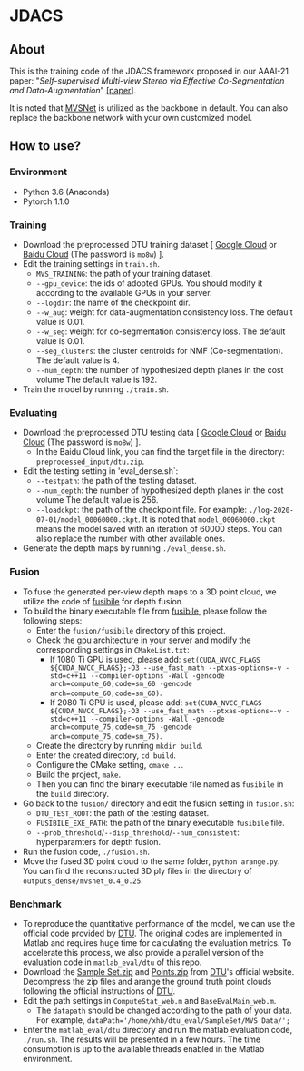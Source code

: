 # JDACS

## About
This is the training code of the JDACS framework proposed in our AAAI-21 paper: "*Self-supervised Multi-view Stereo via Effective Co-Segmentation and Data-Augmentation*" [[paper]](https://www.aaai.org/AAAI21Papers/AAAI-2549.XuH.pdf).

It is noted that [MVSNet](https://github.com/xy-guo/MVSNet_pytorch) is utilized as the backbone in default. You can also replace the backbone network with your own customized model.

## How to use?

### Environment
 - Python 3.6 (Anaconda) 
 - Pytorch 1.1.0

### Training
 - Download the preprocessed DTU training dataset \[ [Google Cloud](https://drive.google.com/file/d/1eDjh-_bxKKnEuz5h-HXS7EDJn59clx6V/view) or [Baidu Cloud](https://pan.baidu.com/s/1sQAC3pmceyochNvnqpE9oA#list/path=%2F) (The password is `mo8w`) \].
 - Edit the training settings in `train.sh`.
   - `MVS_TRAINING`: the path of your training dataset. 
   - `--gpu_device`: the ids of adopted GPUs. You should modify it according to the available GPUs in your server.
   - `--logdir`: the name of the checkpoint dir.
   - `--w_aug`: weight for data-augmentation consistency loss. The default value is 0.01.
   - `--w_seg`: weight for co-segmentation consistency loss. The default value is 0.01.
   - `--seg_clusters`: the cluster centroids for NMF (Co-segmentation). The default value is 4.
   - `--num_depth`: the number of hypothesized depth planes in the cost volume The default value is 192.
 - Train the model by running `./train.sh`.

### Evaluating
 - Download the preprocessed DTU testing data \[ [Google Cloud](https://drive.google.com/file/d/135oKPefcPTsdtLRzoDAQtPpHuoIrpRI_/view) or [Baidu Cloud](https://pan.baidu.com/s/1sQAC3pmceyochNvnqpE9oA#list/path=%2F) (The password is `mo8w`) \].
   - In the Baidu Cloud link, you can find the target file in the directory: `preprocessed_input/dtu.zip`.
 - Edit the testing setting in 'eval_dense.sh`:
   - `--testpath`: the path of the testing dataset.
   - `--num_depth`: the number of hypothesized depth planes in the cost volume The default value is 256.
   - `--loadckpt`: the path of the checkpoint file. For example: `./log-2020-07-01/model_00060000.ckpt`. It is noted that `model_00060000.ckpt` means the model saved with an iteration of 60000 steps. You can also replace the number with other available ones.
 - Generate the depth maps by running `./eval_dense.sh`.

### Fusion
 - To fuse the generated per-view depth maps to a 3D point cloud, we utilize the code of [fusibile](https://github.com/kysucix/fusibile) for depth fusion.
 - To build the binary executable file from [fusibile](https://github.com/kysucix/fusibile), please follow the following steps:
   - Enter the `fusion/fusibile` directory of this project.
   - Check the gpu architecture in your server and modify the corresponding settings in `CMakeList.txt`:
     - If 1080 Ti GPU is used, please add: `set(CUDA_NVCC_FLAGS ${CUDA_NVCC_FLAGS};-O3 --use_fast_math --ptxas-options=-v -std=c++11 --compiler-options -Wall -gencode arch=compute_60,code=sm_60 -gencode arch=compute_60,code=sm_60)`.
     - If 2080 Ti GPU is used, please add: `set(CUDA_NVCC_FLAGS ${CUDA_NVCC_FLAGS};-O3 --use_fast_math --ptxas-options=-v -std=c++11 --compiler-options -Wall -gencode arch=compute_75,code=sm_75 -gencode arch=compute_75,code=sm_75)`.
   - Create the directory by running `mkdir build`.
   - Enter the created directory, `cd build`.
   - Configure the CMake setting, `cmake ..`.
   - Build the project, `make`.
   - Then you can find the binary executable file named as `fusibile` in the `build` directory.
 - Go back to the `fusion/` directory and edit the fusion setting in `fusion.sh`:
   - `DTU_TEST_ROOT`: the path of the testing dataset.
   - `FUSIBILE_EXE_PATH`: the path of the binary executable `fusibile` file.
   - `--prob_threshold`/`--disp_threshold`/`--num_consistent`: hyperparamters for depth fusion.
 - Run the fusion code, `./fusion.sh`.
 - Move the fused 3D point cloud to the same folder, `python arange.py`. You can find the reconstructed 3D ply files in the directory of `outputs_dense/mvsnet_0.4_0.25`.

### Benchmark
 - To reproduce the quantitative performance of the model, we can use the official code provided by [DTU](http://roboimagedata.compute.dtu.dk/?page_id=36). The original codes are implemented in Matlab and requires huge time for calculating the evaluation metrics. To accelerate this process, we also provide a parallel version of the evaluation code in `matlab_eval/dtu` of this repo.
 - Download the [Sample Set.zip](roboimagedata2.compute.dtu.dk/data/MVS/SampleSet.zip) and [Points.zip](http://roboimagedata2.compute.dtu.dk/data/MVS/Points.zip) from [DTU](http://roboimagedata.compute.dtu.dk/?page_id=36)'s official website. Decompress the zip files and arange the ground truth point clouds following the official instructions of [DTU](http://roboimagedata.compute.dtu.dk/?page_id=36).
 - Edit the path settings in `ComputeStat_web.m` and `BaseEvalMain_web.m`.
   - The `datapath` should be changed according to the path of your data. For example, `dataPath='/home/xhb/dtu_eval/SampleSet/MVS Data/';`
 - Enter the `matlab_eval/dtu` directory and run the matlab evaluation code, `./run.sh`. The results will be presented in a few hours. The time consumption is up to the available threads enabled in the Matlab environment. 


